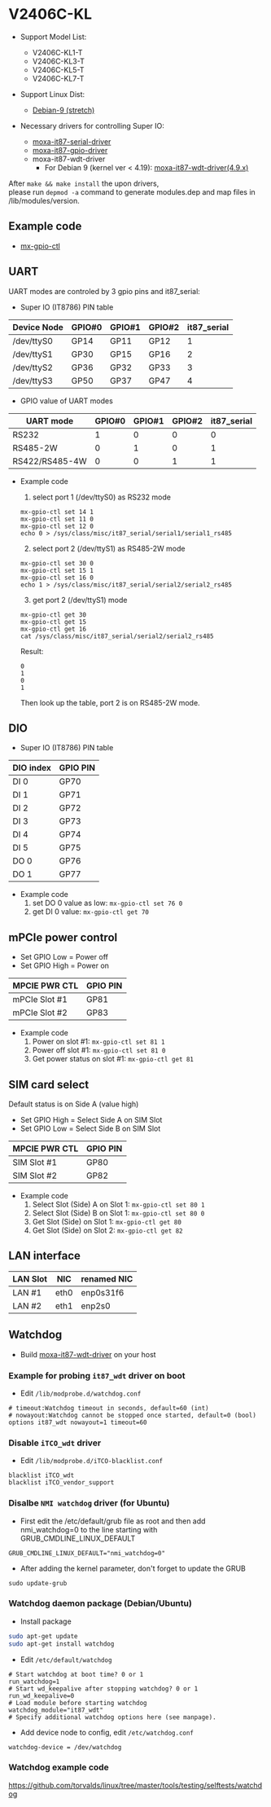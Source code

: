 # V2406C-KL

- Support Model List:
  - V2406C-KL1-T
  - V2406C-KL3-T
  - V2406C-KL5-T
  - V2406C-KL7-T

- Support Linux Dist:
  - [Debian-9 (stretch)](/dist/Debian-9.md)

- Necessary drivers for controlling Super IO:
  - [moxa-it87-serial-driver](https://github.com/Moxa-Linux/moxa-it87-serial-driver/tree/master)
  - [moxa-it87-gpio-driver](https://github.com/Moxa-Linux/moxa-it87-gpio-driver/tree/master)
  - moxa-it87-wdt-driver
    - For Debian 9 (kernel ver < 4.19): [moxa-it87-wdt-driver(4.9.x)](https://github.com/Moxa-Linux/moxa-it87-wdt-driver/tree/4.9.x/master)

After `make && make install` the upon drivers,  
please run `depmod -a` command to generate modules.dep and map files in /lib/modules/version.

## Example code
- [mx-gpio-ctl](https://github.com/Moxa-Linux/Linux-x86-Platform/blob/main/tools/mx-gpio-ctl)

## UART
UART modes are controled by 3 gpio pins and it87_serial:

- Super IO (IT8786) PIN table

| Device Node | GPIO#0 | GPIO#1 | GPIO#2 | it87_serial |
| ----------  | ------ | ------ | ------ | ----------- |
| /dev/ttyS0  |  GP14  |  GP11  |  GP12  |      1      |
| /dev/ttyS1  |  GP30  |  GP15  |  GP16  |      2      |
| /dev/ttyS2  |  GP36  |  GP32  |  GP33  |      3      |
| /dev/ttyS3  |  GP50  |  GP37  |  GP47  |      4      |

- GPIO value of UART modes

|   UART mode    | GPIO#0 | GPIO#1 | GPIO#2 | it87_serial |
| -------------- | ------ | ------ | ------ | ----------- |
| RS232          |   1    |    0   |    0   |      0      |
| RS485-2W       |   0    |    1   |    0   |      1      |
| RS422/RS485-4W |   0    |    0   |    1   |      1      |

- Example code
	1. select port 1 (/dev/ttyS0) as RS232 mode
	```bash=
	mx-gpio-ctl set 14 1
	mx-gpio-ctl set 11 0
	mx-gpio-ctl set 12 0
	echo 0 > /sys/class/misc/it87_serial/serial1/serial1_rs485
	```
	2. select port 2 (/dev/ttyS1) as RS485-2W mode
	```bash=
	mx-gpio-ctl set 30 0
	mx-gpio-ctl set 15 1
	mx-gpio-ctl set 16 0
	echo 1 > /sys/class/misc/it87_serial/serial2/serial2_rs485
	```
	3. get port 2 (/dev/ttyS1) mode
	```bash=
	mx-gpio-ctl get 30
	mx-gpio-ctl get 15
	mx-gpio-ctl get 16
	cat /sys/class/misc/it87_serial/serial2/serial2_rs485
	```
	Result:
	```text
	0
	1
	0
	1
	```

	Then look up the table, port 2 is on RS485-2W mode.

## DIO
- Super IO (IT8786) PIN table

| DIO index   | GPIO PIN |
| ----------  | -------- | 
| DI 0        |   GP70   | 
| DI 1        |   GP71   | 
| DI 2        |   GP72   | 
| DI 3        |   GP73   | 
| DI 4        |   GP74   | 
| DI 5        |   GP75   | 
| DO 0        |   GP76   | 
| DO 1        |   GP77   |

- Example code
	1. set DO 0 value as low: `mx-gpio-ctl set 76 0`
	2. get DI 0 value: `mx-gpio-ctl get 70`

## mPCIe power control
- Set GPIO Low = Power off
- Set GPIO High = Power on

| MPCIE PWR CTL | GPIO PIN |
| ------------  | -------- | 
| mPCIe Slot #1 |   GP81   | 
| mPCIe Slot #2 |   GP83   | 

- Example code
	1. Power on slot #1: `mx-gpio-ctl set 81 1`
	2. Power off slot #1: `mx-gpio-ctl set 81 0`
	3. Get power status on slot #1: `mx-gpio-ctl get 81`

## SIM card select
Default status is on Side A (value high)
- Set GPIO High = Select Side A on SIM Slot
- Set GPIO Low = Select Side B on SIM Slot

| MPCIE PWR CTL | GPIO PIN |
| ------------  | -------- |
| SIM Slot #1   |   GP80   |
| SIM Slot #2   |   GP82   |

- Example code
	1. Select Slot (Side) A on Slot 1: `mx-gpio-ctl set 80 1`
	2. Select Slot (Side) B on Slot 1: `mx-gpio-ctl set 80 0`
	3. Get Slot (Side) on Slot 1: `mx-gpio-ctl get 80`
	4. Get Slot (Side) on Slot 2: `mx-gpio-ctl get 82`

## LAN interface
| LAN Slot |  NIC |  renamed NIC  |
| -------- | ---- | ------------- | 
| LAN #1   | eth0 |   enp0s31f6   | 
| LAN #2   | eth1 |   enp2s0      | 

## Watchdog  
- Build [moxa-it87-wdt-driver](https://github.com/Moxa-Linux/moxa-it87-wdt-driver) on your host  

### Example for probing `it87_wdt` driver on boot  
- Edit `/lib/modprobe.d/watchdog.conf`
```
# timeout:Watchdog timeout in seconds, default=60 (int)
# nowayout:Watchdog cannot be stopped once started, default=0 (bool)
options it87_wdt nowayout=1 timeout=60
```

### Disable `iTCO_wdt` driver  
- Edit `/lib/modprobe.d/iTCO-blacklist.conf`
```
blacklist iTCO_wdt
blacklist iTCO_vendor_support
```

### Disalbe `NMI watchdog` driver (for Ubuntu)
- First edit the /etc/default/grub file as root and then add nmi_watchdog=0 to the line starting with GRUB_CMDLINE_LINUX_DEFAULT 
```
GRUB_CMDLINE_LINUX_DEFAULT="nmi_watchdog=0"
```
- After adding the kernel parameter, don't forget to update the GRUB
```
sudo update-grub
```

### Watchdog daemon package (Debian/Ubuntu)  
- Install package  
```bash
sudo apt-get update
sudo apt-get install watchdog
```
- Edit `/etc/default/watchdog`  
```text
# Start watchdog at boot time? 0 or 1
run_watchdog=1
# Start wd_keepalive after stopping watchdog? 0 or 1
run_wd_keepalive=0
# Load module before starting watchdog
watchdog_module="it87_wdt"
# Specify additional watchdog options here (see manpage).
```

- Add device node to config, edit `/etc/watchdog.conf`
```
watchdog-device = /dev/watchdog
```

### Watchdog example code  
https://github.com/torvalds/linux/tree/master/tools/testing/selftests/watchdog
